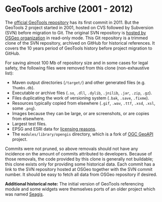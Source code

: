 # GeoTools archive (2001 - 2012)

The [official GeoTools repository](https://github.com/geotools/geotools) has its first commit in 2011.
But the GeoTools 2 project started in 2001, hosted on CVS followed by Subversion (SVN) before migration to Git.
The original SVN repository is [hosted by OSGeo organization](https://svn.osgeo.org/geotools/) in read-only mode.
This Git repository is a trimmed clone of the SVN repository, archived on GitHub for historical references.
It covers the 10 years period of GeoTools history before project migration to GitHub.

For saving almost 100 Mb of repository size and in some cases for legal safety,
the following files were removed from this clone (non-exhaustive list):

* Maven output directories (`/target/`) and other generated files (e.g. `Thumbs.db`).
* Executable or archive files (`.so`, `.dll`, `.dylib`, `.jnilib`, `.jar`, `.zip`, `.gz`).
* Files duplicating the work of versioning system (`.bak`, `.save`, `.fixme`).
* Resources typically copied from elsewhere (`.gif`, `.wav`, `.ttf`, `.xsd`, `.xsl`, some `.png`).
* Images because they can be large, or are screenshots, or are copies from elsewhere.
* Largest test files.
* EPSG and ESRI data for [licensing reasons](https://epsg.org/terms-of-use.html).
* The `modules/library/opengis` directory, which is a fork of [OGC GeoAPI](https://www.geoapi.org) project.

Commits were not pruned, so above removals should not have any incidence on the amount of commits attributed to developers.
Because of those removals, the code provided by this clone is generally not buildable;
this clone exists only for providing some historical data.
Each commit has a link to the SVN repository hosted at OSGeo together with the SVN commit number.
It should be easy to fetch all data from OSGeo repository if desired.

**Additional historical note:**
The initial version of GeoTools referencing module and some widgets were themselves
ports of an older project which was named [Seagis](http://seagis.sourceforge.net/).
